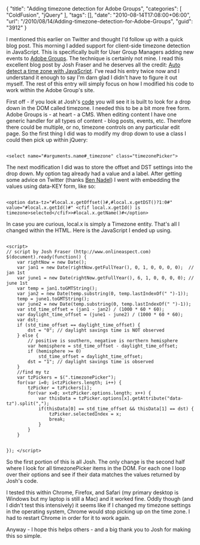 {
	"title": "Adding timezone detection for Adobe Groups",
	"categories": [
		"ColdFusion",
		"jQuery"
	],
	"tags": [],
	"date": "2010-08-14T17:08:00+06:00",
	"url": "/2010/08/14/Adding-timezone-detection-for-Adobe-Groups",
	"guid": "3912"
}

I mentioned this earlier on Twitter and thought I'd follow up with a quick blog post. This morning I added support for client-side timezone detection in JavaScript. This is specifically built for User Group Managers adding new events to <a href="http://groups.adobe.com">Adobe Groups</a>. The technique is certainly not mine. I read this excellent blog post by Josh Fraser and he deserves all the credit: <a href="http://www.onlineaspect.com/2007/06/08/auto-detect-a-time-zone-with-javascript/">Auto detect a time zone with JavaScript</a>. I've read his entry twice now and I understand it enough to say I'm darn glad I didn't have to figure it out myself. The rest of this entry will simply focus on how I modified his code to work within the Adobe Group's site.
<!--more-->
<p>
First off - if you look at Josh's <a href="http://onlineaspect.com/examples/timezone/detect_timezone.js">code</a> you will see it is built to look for a drop down in the DOM called timezone. I needed this to be a bit more free form. Adobe Groups is - at heart - a CMS. When editing content I have one generic handler for all types of content - blog posts, events, etc. Therefore there could be multiple, or no, timezone controls on any particular edit page. So the first thing I did was to modify my drop down to use a class I could then pick up within jQuery:
<p>

<code>
&lt;select name="#arguments.name#_timezone" class="timezonePicker"&gt;
</code>

<p>

The next modification I did was to store the offset and DST settings into the drop down. My option tag already had a value and a label. After getting some advice on Twitter (thanks <a href="http://www.bennadel.com">Ben Nadel</a>) I went with embedding the values using data-KEY form, like so:

<p>

<code>
&lt;option data-tz="#local.x.getOffset()#,#local.x.getDST()?1:0#" value="#local.x.getId()#" &lt;cfif local.x.getId() is timezone&gt;selected&lt;/cfif&gt;&gt;#local.x.getName()#&lt;/option&gt;
</code>

<p>

In case you are curious, local.x is simply a Timezone entity. That's all I changed within the HTML. Here is the JavaScript I ended up using.

<p>

<code>
&lt;script&gt;
// script by Josh Fraser (http://www.onlineaspect.com)
$(document).ready(function() {
	var rightNow = new Date();
	var jan1 = new Date(rightNow.getFullYear(), 0, 1, 0, 0, 0, 0);  // jan 1st
	var june1 = new Date(rightNow.getFullYear(), 6, 1, 0, 0, 0, 0); // june 1st
	var temp = jan1.toGMTString();
	var jan2 = new Date(temp.substring(0, temp.lastIndexOf(" ")-1));
	temp = june1.toGMTString();
	var june2 = new Date(temp.substring(0, temp.lastIndexOf(" ")-1));
	var std_time_offset = (jan1 - jan2) / (1000 * 60 * 60);
	var daylight_time_offset = (june1 - june2) / (1000 * 60 * 60);
	var dst;
	if (std_time_offset == daylight_time_offset) {
		dst = "0"; // daylight savings time is NOT observed
	} else {
		// positive is southern, negative is northern hemisphere
		var hemisphere = std_time_offset - daylight_time_offset;
		if (hemisphere &gt;= 0)
			std_time_offset = daylight_time_offset;
		dst = "1"; // daylight savings time is observed
	}
	//find my tz
	var tzPickers = $(".timezonePicker");
	for(var i=0; i&lt;tzPickers.length; i++) {
		tzPicker = tzPickers[i];
		for(var x=0; x&lt;tzPicker.options.length; x++) {
			var thisData = tzPicker.options[x].getAttribute("data-tz").split(",");
			if(thisData[0] == std_time_offset && thisData[1] == dst) {
				tzPicker.selectedIndex = x;
				break;
			}
		}
	}

});
&lt;/script&gt;
</code>

<p>

So the first portion of this is all Josh. The only change is the second half where I look for all timezonePicker items in the DOM. For each one I loop over their options and see if their data matches the values returned by Josh's code. 

<p>

I tested this within Chrome, Firefox, and Safari (my primary desktop is Windows but my laptop is still a Mac) and it worked fine. Oddly though (and I didn't test this intensively) it seems like if I changed my timezone settings in the operating system, Chrome would stop picking up on the time zone. I had to restart Chrome in order for it to work again.

<p>

Anyway - I hope this helps others - and a big thank you to Josh for making this so simple.
